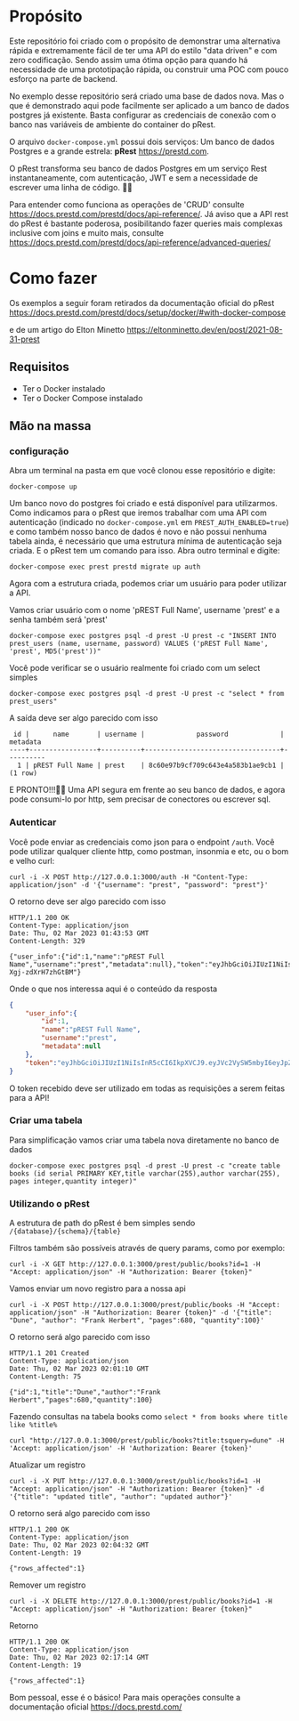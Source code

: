 # Propósito
Este repositório foi criado com o propósito de demonstrar uma alternativa rápida e extremamente fácil de ter uma API do estilo "data driven" e com zero codificação. Sendo assim uma ótima opção para quando há necessidade de uma prototipação rápida, ou construir uma POC com pouco esforço na parte de backend.

No exemplo desse repositório será criado uma base de dados nova. Mas o que é demonstrado aqui pode facilmente ser aplicado a um banco de dados postgres já existente. Basta configurar as credenciais de conexão com o banco nas variáveis de ambiente do container do pRest.
 
O arquivo `docker-compose.yml` possui dois serviços: Um banco de dados Postgres e a grande estrela: **pRest** <https://prestd.com>.
 
O pRest transforma seu banco de dados Postgres em um serviço Rest instantaneamente, com autenticação, JWT e sem a necessidade de escrever uma linha de código. 🤩🤩
 
Para entender como funciona as operações de 'CRUD' consulte <https://docs.prestd.com/prestd/docs/api-reference/>. Já aviso que a API rest do pRest é bastante poderosa, posibilitando fazer queries mais complexas inclusive com joins e muito mais, consulte <https://docs.prestd.com/prestd/docs/api-reference/advanced-queries/>

# Como fazer

Os exemplos a seguir foram retirados da documentação oficial do pRest <https://docs.prestd.com/prestd/docs/setup/docker/#with-docker-compose> 

e de um artigo do Elton Minetto <https://eltonminetto.dev/en/post/2021-08-31-prest>

## Requisitos
 - Ter o Docker instalado
 - Ter o Docker Compose instalado

## Mão na massa
### configuração
Abra um terminal na pasta em que você clonou esse repositório e digite:

```shell
docker-compose up
```
Um banco novo do postgres foi criado e está disponível para utilizarmos.
Como indicamos para o pRest que iremos trabalhar com uma API com autenticação (indicado no `docker-compose.yml` em `PREST_AUTH_ENABLED=true`) e como também nosso banco de dados é novo e não possui nenhuma tabela ainda, é necessário que uma estrutura mínima de autenticação seja criada. E o pRest tem um comando para isso. Abra outro terminal e digite:

```shell
docker-compose exec prest prestd migrate up auth
```
Agora com a estrutura criada, podemos criar um usuário para poder utilizar a API.

Vamos criar usuário com o nome 'pREST Full Name', username 'prest' e a senha também será 'prest'

```shell
docker-compose exec postgres psql -d prest -U prest -c "INSERT INTO prest_users (name, username, password) VALUES ('pREST Full Name', 'prest', MD5('prest'))"
```
Você pode verificar se o usuário realmente foi criado com um select simples

```shell
docker-compose exec postgres psql -d prest -U prest -c "select * from prest_users"
```
A saída deve ser algo parecido com isso
```
 id |      name       | username |             password             | metadata
----+-----------------+----------+----------------------------------+----------
  1 | pREST Full Name | prest    | 8c60e97b9cf709c643e4a583b1ae9cb1 |
(1 row)
```

E PRONTO!!!🤩🤩 Uma API segura em frente ao seu banco de dados, e agora pode consumi-lo por http, sem precisar de conectores ou escrever sql. 


### Autenticar
Você pode enviar as credenciais como json para o endpoint `/auth`. Você pode utilizar qualquer cliente http, como postman, insonmia e etc, ou o bom e velho curl:

```shell
curl -i -X POST http://127.0.0.1:3000/auth -H "Content-Type: application/json" -d '{"username": "prest", "password": "prest"}'
```

O retorno deve ser algo parecido com isso

```
HTTP/1.1 200 OK
Content-Type: application/json
Date: Thu, 02 Mar 2023 01:43:53 GMT
Content-Length: 329

{"user_info":{"id":1,"name":"pREST Full Name","username":"prest","metadata":null},"token":"eyJhbGciOiJIUzI1NiIsInR5cCI6IkpXVCJ9.eyJVc2VySW5mbyI6eyJpZCI6MSwibWV0YWRhdGEiOm51bGwsIm5hbWUiOiJwUkVTVCBGdWxsIE5hbWUiLCJ1c2VybmFtZSI6InByZXN0In0sImV4cCI6MTY3Nzc0MzAzMywibmJmIjoxNjc3NzQzMDMzfQ.wVKffo6oSuMiFj8JgQD6nXGQ1n-Xgj-zdXrH7zhGtBM"}
```
Onde o que nos interessa aqui é o conteúdo da resposta

```json
{
    "user_info":{
        "id":1,
        "name":"pREST Full Name",
        "username":"prest",
        "metadata":null
    },
    "token":"eyJhbGciOiJIUzI1NiIsInR5cCI6IkpXVCJ9.eyJVc2VySW5mbyI6eyJpZCI6MSwibWV0YWRhdGEiOm51bGwsIm5hbWUiOiJwUkVTVCBGdWxsIE5hbWUiLCJ1c2VybmFtZSI6InByZXN0In0sImV4cCI6MTY3Nzc0MzAzMywibmJmIjoxNjc3NzQzMDMzfQ.wVKffo6oSuMiFj8JgQD6nXGQ1n-Xgj-zdXrH7zhGtBM"
}
```
O token recebido deve ser utilizado em todas as requisições a serem feitas para a API!

### Criar uma tabela
Para simplificação vamos criar uma tabela nova diretamente no banco de dados
```shell
docker-compose exec postgres psql -d prest -U prest -c "create table books (id serial PRIMARY KEY,title varchar(255),author varchar(255), pages integer,quantity integer)"
```
### Utilizando o pRest
A estrutura de path do pRest é bem simples sendo `/{database}/{schema}/{table}`

Filtros também são possíveis através de query params, como por exemplo:

```
curl -i -X GET http://127.0.0.1:3000/prest/public/books?id=1 -H "Accept: application/json" -H "Authorization: Bearer {token}"
```

Vamos enviar um novo registro para a nossa api

```shell
curl -i -X POST http://127.0.0.1:3000/prest/public/books -H "Accept: application/json" -H "Authorization: Bearer {token}" -d '{"title": "Dune", "author": "Frank Herbert", "pages":680, "quantity":100}'
```

O retorno será algo parecido com isso

```shell
HTTP/1.1 201 Created
Content-Type: application/json
Date: Thu, 02 Mar 2023 02:01:10 GMT
Content-Length: 75

{"id":1,"title":"Dune","author":"Frank Herbert","pages":680,"quantity":100}
```

Fazendo consultas na tabela books como `select * from books where title like %title%`

```shell
curl "http://127.0.0.1:3000/prest/public/books?title:tsquery=dune" -H 'Accept: application/json' -H 'Authorization: Bearer {token}'
```

Atualizar um registro
```shell
curl -i -X PUT http://127.0.0.1:3000/prest/public/books?id=1 -H "Accept: application/json" -H "Authorization: Bearer {token}" -d '{"title": "updated title", "author": "updated author"}'
```
O retorno será algo parecido com isso

```shell
HTTP/1.1 200 OK
Content-Type: application/json
Date: Thu, 02 Mar 2023 02:04:32 GMT
Content-Length: 19

{"rows_affected":1}
```

Remover um registro

```shell
curl -i -X DELETE http://127.0.0.1:3000/prest/public/books?id=1 -H "Accept: application/json" -H "Authorization: Bearer {token}"
```

Retorno

```
HTTP/1.1 200 OK
Content-Type: application/json
Date: Thu, 02 Mar 2023 02:17:14 GMT
Content-Length: 19

{"rows_affected":1}
```
Bom pessoal, esse é o básico! Para mais operações consulte a documentação oficial <https://docs.prestd.com/>


